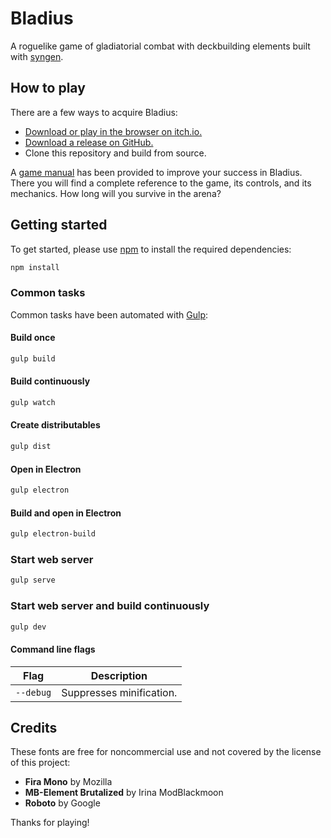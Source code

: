# Bladius
A roguelike game of gladiatorial combat with deckbuilding elements built with [syngen](https://github.com/nicross/syngen).

## How to play
There are a few ways to acquire Bladius:
- [Download or play in the browser on itch.io.](https://shiftbacktick.itch.io/bladius)
- [Download a release on GitHub.](https://github.com/nicross/bladius/releases)
- Clone this repository and build from source.

A [game manual](https://bladius.shiftbacktick.io/manual.html) has been provided to improve your success in Bladius.
There you will find a complete reference to the game, its controls, and its mechanics.
How long will you survive in the arena?

## Getting started
To get started, please  use [npm](https://nodejs.org) to install the required dependencies:
```sh
npm install
```

### Common tasks
Common tasks have been automated with [Gulp](https://gulpjs.com):

#### Build once
```sh
gulp build
```

#### Build continuously
```sh
gulp watch
```

#### Create distributables
```sh
gulp dist
```

#### Open in Electron
```sh
gulp electron
```

#### Build and open in Electron
```sh
gulp electron-build
```

### Start web server
```sh
gulp serve
```

### Start web server and build continuously
```sh
gulp dev
```

#### Command line flags
| Flag | Description |
| - | - |
| `--debug` | Suppresses minification. |

## Credits
These fonts are free for noncommercial use and not covered by the license of this project:

- **Fira Mono** by Mozilla
- **MB-Element Brutalized** by Irina ModBlackmoon
- **Roboto** by Google

Thanks for playing!
